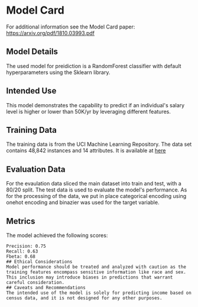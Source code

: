 # Model Card

For additional information see the Model Card paper: https://arxiv.org/pdf/1810.03993.pdf

## Model Details
The used model for preidiction is a RandomForest classifier with default hyperparameters using the Sklearn library.
## Intended Use
This model demonstrates the capability to predict if an individual's salary level is higher or lower than 50K/yr by leveraging different features.
## Training Data
The training data is from the UCI Machine Learning Repository. The data set contains 48,842 instances and 14 attributes. It is available at [here](https://archive.ics.uci.edu/ml/datasets/census+income)
## Evaluation Data
For the evaulation data sliced the main dataset into train and test, with a 80/20 split. The test data is used to evaluate the model's performance.
As for the processing of the data, we put in place categorical encoding using onehot encoding and binazier was used for the target variable.
## Metrics
The model achieved the following scores:
```
Precision: 0.75
Recall: 0.63
Fbeta: 0.68
## Ethical Considerations
Model performance should be treated and analyzed with caution as the training features encompass sensitive information like race and sex. This inclusion may introduce biases in predictions that warrant careful consideration.
## Caveats and Recommendations
The intended use of the model is solely for predicting income based on census data, and it is not designed for any other purposes.